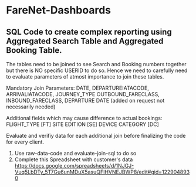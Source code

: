 # FareNet-Dashboards
## SQL Code to create complex reporting using Aggregated Search Table and Aggregated Booking Table.

The tables need to be joined to see Search and Booking numbers together but there is NO specific USERID to do so. 
Hence we need to carefully need to evaluate parameters of atmost importance to join these tables.

Mandatory Join Parameters:
DATE, DEPARTUREIATACODE, ARRIVALIATACODE, JOURNEY_TYPE
OUTBOUND_FARECLASS, INBOUND_FARECLASS, 
DEPARTURE DATE (added on request not necessarily needed)

Additional fields which may cause difference to actual bookings:  	
FLIGHT_TYPE [FT]
SITE EDITION [SE]
DEVICE CATEGORY [DC]

Evaluate and verifiy data for each additional join before finalizing the code for every client.

  1. Use raw-data-code and evaluate-join-sql to do so
  2. Complete this Spreadsheet with customer's data
  https://docs.google.com/spreadsheets/d/1NJGJ-Vuq5LbDTy_5T7Gu6unMDuX5asuQFIHVNEJBWP8/edit#gid=1229048930

